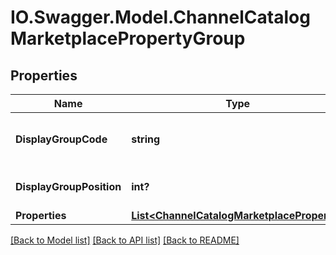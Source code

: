 # IO.Swagger.Model.ChannelCatalogMarketplacePropertyGroup
## Properties

Name | Type | Description | Notes
------------ | ------------- | ------------- | -------------
**DisplayGroupCode** | **string** | Indicate the code identifier of the group | 
**DisplayGroupPosition** | **int?** | Indicate the position of the group | 
**Properties** | [**List&lt;ChannelCatalogMarketplaceProperty&gt;**](ChannelCatalogMarketplaceProperty.md) |  | 

[[Back to Model list]](../README.md#documentation-for-models) [[Back to API list]](../README.md#documentation-for-api-endpoints) [[Back to README]](../README.md)

